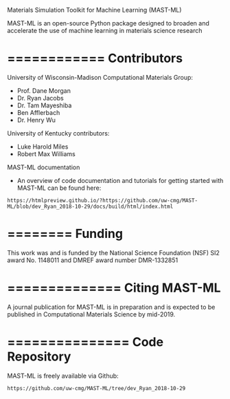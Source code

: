 Materials Simulation Toolkit for Machine Learning (MAST-ML)

MAST-ML is an open-source Python package designed to broaden and accelerate the use of machine learning in materials science research

============
Contributors
============

University of Wisconsin-Madison Computational Materials Group:
* Prof. Dane Morgan
* Dr. Ryan Jacobs
* Dr. Tam Mayeshiba
* Ben Afflerbach
* Dr. Henry Wu

University of Kentucky contributors:
* Luke Harold Miles
* Robert Max Williams

MAST-ML documentation
* An overview of code documentation and tutorials for getting started with MAST-ML can be found here:

```
https://htmlpreview.github.io/?https://github.com/uw-cmg/MAST-ML/blob/dev_Ryan_2018-10-29/docs/build/html/index.html
```

========
Funding
========

This work was and is funded by the National Science Foundation (NSF) SI2 award No. 1148011 and DMREF award number DMR-1332851

==============
Citing MAST-ML
==============

A journal publication for MAST-ML is in preparation and is expected to be published in Computational Materials Science by mid-2019.

===============
Code Repository
===============

MAST-ML is freely available via Github: 

```
https://github.com/uw-cmg/MAST-ML/tree/dev_Ryan_2018-10-29
```
